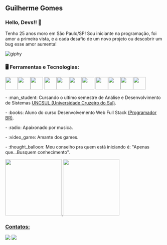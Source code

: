 ## Guilherme Gomes

### Hello, Devs!! 👋

<p>Tenho 25 anos moro em São Paulo/SP! Sou iniciante na programação, foi amor a primeira vista, e a cada desafio de um novo projeto ou descobrir um bug esse amor aumenta!</p>

  ![giphy](https://user-images.githubusercontent.com/106400520/173129442-c85461fa-13a0-4032-b4ea-68a90609da03.gif)
  
  
 ### :desktop_computer: Ferramentas e Tecnologias:
  
  <img src="https://cdn.jsdelivr.net/gh/devicons/devicon/icons/html5/html5-original-wordmark.svg" width="40" height="40"/><img src="https://cdn.jsdelivr.net/gh/devicons/devicon/icons/css3/css3-original-wordmark.svg" width="40" height="40"/><img src="https://cdn.jsdelivr.net/gh/devicons/devicon/icons/javascript/javascript-original.svg" width="40" height="40"/> <img src="https://cdn.jsdelivr.net/gh/devicons/devicon/icons/bootstrap/bootstrap-original-wordmark.svg" width="40" height="40" /><img src="https://cdn.jsdelivr.net/gh/devicons/devicon/icons/jquery/jquery-original-wordmark.svg" width="40" height="40" /><img src="https://cdn.jsdelivr.net/gh/devicons/devicon/icons/git/git-original.svg" width="40" height="40" /><img src="https://cdn.jsdelivr.net/gh/devicons/devicon/icons/github/github-original.svg" width="40" height="40" /> <img src="https://cdn.jsdelivr.net/gh/devicons/devicon/icons/nodejs/nodejs-original-wordmark.svg" width="40" height="40" /><img src="https://cdn.jsdelivr.net/gh/devicons/devicon/icons/mysql/mysql-original.svg" width="40" height="40" /><img src="https://cdn.jsdelivr.net/gh/devicons/devicon/icons/mongodb/mongodb-original.svg" width="40" height="40" /><img src="https://cdn.jsdelivr.net/gh/devicons/devicon/icons/firebase/firebase-plain.svg" width="40" height="40" />
  
  <p> - :man_student: Cursando o ultimo semestre de Análise e Desenvolvimento de Sistemas <a href ="https://www.cruzeirodosul.edu.br/processo-seletivo/graduacao-presencial/?utm_source=google-search&utm_medium=cpc&utm_campaign=conversao&utm_content=presenciais_cruzeiro_-_2022-2_conversao_conversao_search_kw-marca_responsivo_-_institucional_&utm_term=cruzeiro%20do%20sul&gclid=CjwKCAjw14uVBhBEEiwAaufYx0O5frtdcrFppz0hX7Ow176axqbXDQtrpTUv9E4WJ-UIlocZgC9tzxoC4MEQAvD_BwE">UNCSUL (Universidade Cruzeiro do Sul)</a>.</p>
<p> - :books: Aluno do curso Desenvolvemento Web Full Stack <a href="https://programadorbr.com/">(Programador BR)<a/>.</p>
<p> - :radio: Apaixonado por musica.</p>
<p> - :video_game: Amante dos games.</p>
<p> - :thought_balloon: Meu conselho pra quem está iniciando é: "Apenas que...Busquem conhecimento".</p>

<div>
<a href="https://github.com/guiTxgomes">
<img height="180em" src="https://github-readme-stats.vercel.app/api/top-langs/?username=guiTxgomes&layout=compact&langs_count=7&theme=dracula"/>
<img height="180em" src="https://github-readme-stats.vercel.app/api?username=guiTxgomes&show_icons=true&theme=dracula&include_all_commits=true&count_private=true"/>
</div>

  
### Contatos:

<div>
<a href="https://instagram.com/gui.goomes_" target="_blank"><img src="https://img.shields.io/badge/-Instagram-%23E4405F?style=for-the-badge&logo=instagram&logoColor=white" target="_blank"></a>
<a href="https://www.linkedin.com/in/guilherme-txgomes" target="_blank"><img src="https://img.shields.io/badge/-LinkedIn-%230077B5?style=for-the-badge&logo=linkedin&logoColor=white" target="_blank"></a>   
</div>

  
  

<!---
guilherme-teixeira-gomes/guilherme-teixeira-gomes is a ✨ special ✨ repository because its `README.md` (this file) appears on your GitHub profile.
You can click the Preview link to take a look at your changes.
--->
